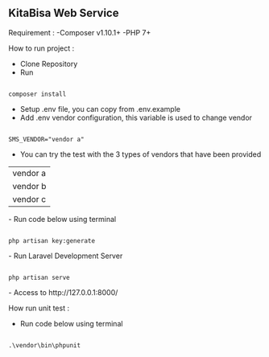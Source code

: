 ## KitaBisa Web Service

Requirement : 
-Composer v1.10.1+
-PHP 7+

How to run project : 

- Clone Repository
- Run
<pre><code>
composer install
</code></pre>
- Setup .env file, you can copy from .env.example
- Add .env vendor configuration, this variable is used to change vendor 
<pre><code>
SMS_VENDOR="vendor a"
</code></pre>
- You can try the test with the 3 types of vendors that have been provided
<table>
    <tr>
        <td>vendor a</td>
    </tr>
    <tr>
        <td>vendor b</td>
    </tr>
    <tr>
        <td>vendor c</td>
    </tr>
</table>
- Run code below using terminal
<pre><code>
php artisan key:generate
</code></pre>
- Run Laravel Development Server
<pre><code>
php artisan serve
</code></pre>
- Access to http://127.0.0.1:8000/

How run unit test : 

- Run code below using terminal
<pre><code>
.\vendor\bin\phpunit
</code></pre>
